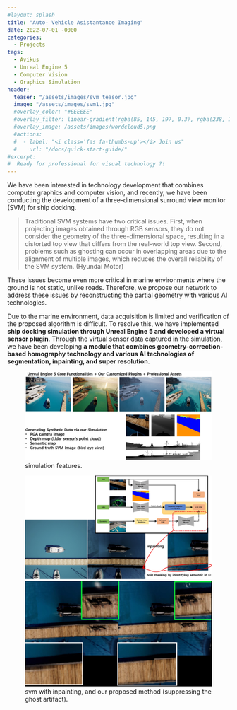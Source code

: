 ```yaml
---
#layout: splash
title: "Auto- Vehicle Asistantance Imaging"
date: 2022-07-01 -0000
categories:
  - Projects
tags:
  - Avikus
  - Unreal Engine 5
  - Computer Vision
  - Graphics Simulation
header:
  teaser: "/assets/images/svm_teasor.jpg"
  image: "/assets/images/svm1.jpg"
  #overlay_color: "#EEEEEE"
  #overlay_filter: linear-gradient(rgba(85, 145, 197, 0.3), rgba(238, 238, 238, 0.3))
  #overlay_image: /assets/images/wordcloud5.png
  #actions:
  #  - label: "<i class='fas fa-thumbs-up'></i> Join us"
  #    url: "/docs/quick-start-guide/"
#excerpt:
#  Ready for professional for visual technology ?!
---
```

We have been interested in technology development that combines computer graphics and computer vision, and recently, we have been conducting the development of a three-dimensional surround view monitor (SVM) for ship docking.

>Traditional SVM systems have two critical issues. First, when projecting images obtained through RGB sensors, they do not consider the geometry of the three-dimensional space, resulting in a distorted top view that differs from the real-world top view. Second, problems such as ghosting can occur in overlapping areas due to the alignment of multiple images, which reduces the overall reliability of the SVM system. (Hyundai Motor)

These issues become even more critical in marine environments where the ground is not static, unlike roads. Therefore, we propose our network to address these issues by reconstructing the partial geometry with various AI technologies.

Due to the marine environment, data acquisition is limited and verification of the proposed algorithm is difficult. To resolve this, we have implemented **ship docking simulation through Unreal Engine 5 and developed a virtual sensor plugin**. Through the virtual sensor data captured in the simulation, we have been developing **a module that combines geometry-correction-based homography technology and various AI technologies of segmentation, inpainting, and super resolution**.

<figure>
	<img src="/assets/images/svm3.jpg">
  <figcaption>simulation features.</figcaption>
</figure>
<figure class="half">
	<img src="/assets/images/svm2.jpg">
	<img src="/assets/images/svm4.jpg">
	<figcaption>svm with inpainting, and our proposed method (suppressing the ghost artifact).</figcaption>
</figure>